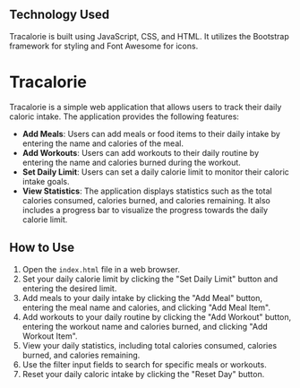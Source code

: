 ## Technology Used

Tracalorie is built using JavaScript, CSS, and HTML. It utilizes the Bootstrap framework for styling and Font Awesome for icons.

# Tracalorie

Tracalorie is a simple web application that allows users to track their daily caloric intake. The application provides the following features:

- **Add Meals**: Users can add meals or food items to their daily intake by entering the name and calories of the meal.
- **Add Workouts**: Users can add workouts to their daily routine by entering the name and calories burned during the workout.
- **Set Daily Limit**: Users can set a daily calorie limit to monitor their caloric intake goals.
- **View Statistics**: The application displays statistics such as the total calories consumed, calories burned, and calories remaining. It also includes a progress bar to visualize the progress towards the daily calorie limit.

## How to Use

1. Open the `index.html` file in a web browser.
2. Set your daily calorie limit by clicking the "Set Daily Limit" button and entering the desired limit.
3. Add meals to your daily intake by clicking the "Add Meal" button, entering the meal name and calories, and clicking "Add Meal Item".
4. Add workouts to your daily routine by clicking the "Add Workout" button, entering the workout name and calories burned, and clicking "Add Workout Item".
5. View your daily statistics, including total calories consumed, calories burned, and calories remaining.
6. Use the filter input fields to search for specific meals or workouts.
7. Reset your daily caloric intake by clicking the "Reset Day" button.

